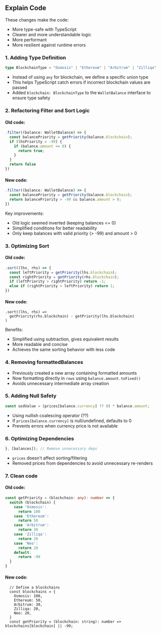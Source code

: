 ## Explain Code
These changes make the code:
- More type-safe with TypeScript
- Clearer and more understandable logic
- More performant
- More resilient against runtime errors
### 1. Adding Type Definition
```typescript
type BlockchainType = "Osmosis" | "Ethereum" | "Arbitrum" | "Zilliqa" | "Neo";
```
- Instead of using `any` for blockchain, we define a specific union type
- This helps TypeScript catch errors if incorrect blockchain values are passed
- Added `blockchain: BlockchainType` to the `WalletBalance` interface to ensure type safety

### 2. Refactoring Filter and Sort Logic
#### Old code:
```typescript
.filter((balance: WalletBalance) => {
  const balancePriority = getPriority(balance.blockchain);
  if (lhsPriority > -99) {
    if (balance.amount <= 0) {
      return true;
    }
  }
  return false
})
```

#### New code:
```typescript
.filter((balance: WalletBalance) => {
  const balancePriority = getPriority(balance.blockchain);
  return balancePriority > -99 && balance.amount > 0;
})
```

Key improvements:
- Old logic seemed inverted (keeping balances <= 0)
- Simplified conditions for better readability
- Only keep balances with valid priority (> -99) and amount > 0

### 3. Optimizing Sort

#### Old code:
```typescript
.sort((lhs, rhs) => {
  const leftPriority = getPriority(lhs.blockchain);
  const rightPriority = getPriority(rhs.blockchain);
  if (leftPriority > rightPriority) return -1;
  else if (rightPriority > leftPriority) return 1;
})
```

#### New code:
```
.sort((lhs, rhs) => 
  getPriority(rhs.blockchain) - getPriority(lhs.blockchain)
)
```

Benefits:
- Simplified using subtraction, gives equivalent results
- More readable and concise
- Achieves the same sorting behavior with less code

### 4. Removing formattedBalances
- Previously created a new array containing formatted amounts
- Now formatting directly in `rows` using `balance.amount.toFixed()`
- Avoids unnecessary intermediate array creation

### 5. Adding Null Safety
```typescript
const usdValue = (prices[balance.currency] ?? 0) * balance.amount;
```
- Using nullish coalescing operator (??)
- If `prices[balance.currency]` is null/undefined, defaults to 0
- Prevents errors when currency price is not available

### 6. Optimizing Dependencies
```typescript
}, [balances]); // Remove unnecessary deps
```
- `prices` doesn't affect sorting/filtering
- Removed prices from dependencies to avoid unnecessary re-renders
### 7. Clean code
#### Old code:
```typescript
const getPriority = (blockchain: any): number => {
  switch (blockchain) {
    case 'Osmosis':
      return 100
    case 'Ethereum':
      return 50
    case 'Arbitrum':
      return 30
    case 'Zilliqa':
      return 20
    case 'Neo':
      return 20
    default:
      return -99
  }
}
```

#### New code:
```
  // Define a blockchains
  const blockchains = {
    Osmosis: 100,
    Ethereum: 50,
    Arbitrum: 30,
    Zilliqa: 20,
    Neo: 20,
  }
  const getPriority = (blockchain: string): number => blockchains[blockchain] || -99;
```

